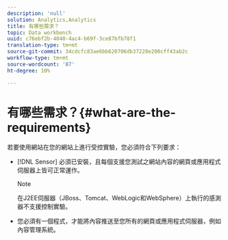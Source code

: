 ```yaml
---
description: 'null'
solution: Analytics,Analytics
title: 有哪些需求？
topic: Data workbench
uuid: c76ebf2b-4040-4ac4-b69f-3ce87bfb78f1
translation-type: tm+mt
source-git-commit: 34cdcfc83ae6bb620706db37228e200cff43ab2c
workflow-type: tm+mt
source-wordcount: '87'
ht-degree: 10%

---
```



# 有哪些需求？{#what-are-the-requirements}

若要使用網站在您的網站上進行受控實驗，您必須符合下列要求：

* [!DNL Sensor] 必須已安裝，且每個支援您測試之網站內容的網頁或應用程式伺服器上皆可正常運作。

   >[!NOTE]
   >
   >在J2EE伺服器（JBoss、Tomcat、WebLogic和WebSphere）上執行的感測器不支援控制實驗。

* 您必須有一個程式，才能將內容推送至您所有的網頁或應用程式伺服器，例如內容管理系統。

